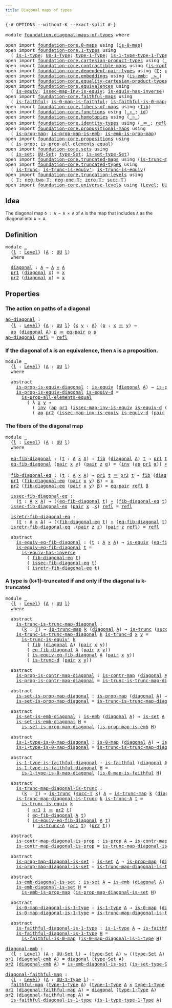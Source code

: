 ```yaml
---
title: Diagonal maps of types
---
```


<pre class="Agda"><a id="48" class="Symbol">{-#</a> <a id="52" class="Keyword">OPTIONS</a> <a id="60" class="Pragma">--without-K</a> <a id="72" class="Pragma">--exact-split</a> <a id="86" class="Symbol">#-}</a>

<a id="91" class="Keyword">module</a> <a id="98" href="foundation.diagonal-maps-of-types.html" class="Module">foundation.diagonal-maps-of-types</a> <a id="132" class="Keyword">where</a>

<a id="139" class="Keyword">open</a> <a id="144" class="Keyword">import</a> <a id="151" href="foundation-core.0-maps.html" class="Module">foundation-core.0-maps</a> <a id="174" class="Keyword">using</a> <a id="180" class="Symbol">(</a><a id="181" href="foundation-core.0-maps.html#1181" class="Function">is-0-map</a><a id="189" class="Symbol">)</a>
<a id="191" class="Keyword">open</a> <a id="196" class="Keyword">import</a> <a id="203" href="foundation-core.1-types.html" class="Module">foundation-core.1-types</a> <a id="227" class="Keyword">using</a>
  <a id="235" class="Symbol">(</a> <a id="237" href="foundation-core.1-types.html#807" class="Function">is-1-type</a><a id="246" class="Symbol">;</a> <a id="248" href="foundation-core.1-types.html#873" class="Function">UU-1-Type</a><a id="257" class="Symbol">;</a> <a id="259" href="foundation-core.1-types.html#945" class="Function">type-1-Type</a><a id="270" class="Symbol">;</a> <a id="272" href="foundation-core.1-types.html#1022" class="Function">is-1-type-type-1-Type</a><a id="293" class="Symbol">)</a>
<a id="295" class="Keyword">open</a> <a id="300" class="Keyword">import</a> <a id="307" href="foundation-core.cartesian-product-types.html" class="Module">foundation-core.cartesian-product-types</a> <a id="347" class="Keyword">using</a> <a id="353" class="Symbol">(</a><a id="354" href="foundation-core.cartesian-product-types.html#590" class="Function Operator">_×_</a><a id="357" class="Symbol">)</a>
<a id="359" class="Keyword">open</a> <a id="364" class="Keyword">import</a> <a id="371" href="foundation-core.contractible-maps.html" class="Module">foundation-core.contractible-maps</a> <a id="405" class="Keyword">using</a> <a id="411" class="Symbol">(</a><a id="412" href="foundation-core.contractible-maps.html#1477" class="Function">is-contr-map</a><a id="424" class="Symbol">)</a>
<a id="426" class="Keyword">open</a> <a id="431" class="Keyword">import</a> <a id="438" href="foundation-core.dependent-pair-types.html" class="Module">foundation-core.dependent-pair-types</a> <a id="475" class="Keyword">using</a> <a id="481" class="Symbol">(</a><a id="482" href="foundation-core.dependent-pair-types.html#515" class="Record">Σ</a><a id="483" class="Symbol">;</a> <a id="485" href="foundation-core.dependent-pair-types.html#588" class="InductiveConstructor">pair</a><a id="489" class="Symbol">;</a> <a id="491" href="foundation-core.dependent-pair-types.html#605" class="Field">pr1</a><a id="494" class="Symbol">;</a> <a id="496" href="foundation-core.dependent-pair-types.html#617" class="Field">pr2</a><a id="499" class="Symbol">)</a>
<a id="501" class="Keyword">open</a> <a id="506" class="Keyword">import</a> <a id="513" href="foundation-core.embeddings.html" class="Module">foundation-core.embeddings</a> <a id="540" class="Keyword">using</a> <a id="546" class="Symbol">(</a><a id="547" href="foundation-core.embeddings.html#992" class="Function">is-emb</a><a id="553" class="Symbol">;</a> <a id="555" href="foundation-core.embeddings.html#1074" class="Function Operator">_↪_</a><a id="558" class="Symbol">)</a>
<a id="560" class="Keyword">open</a> <a id="565" class="Keyword">import</a> <a id="572" href="foundation-core.equality-cartesian-product-types.html" class="Module">foundation-core.equality-cartesian-product-types</a> <a id="621" class="Keyword">using</a> <a id="627" class="Symbol">(</a><a id="628" href="foundation-core.equality-cartesian-product-types.html#1326" class="Function">eq-pair</a><a id="635" class="Symbol">)</a>
<a id="637" class="Keyword">open</a> <a id="642" class="Keyword">import</a> <a id="649" href="foundation-core.equivalences.html" class="Module">foundation-core.equivalences</a> <a id="678" class="Keyword">using</a>
  <a id="686" class="Symbol">(</a> <a id="688" href="foundation-core.equivalences.html#1556" class="Function">is-equiv</a><a id="696" class="Symbol">;</a> <a id="698" href="foundation-core.equivalences.html#4265" class="Function">issec-map-inv-is-equiv</a><a id="720" class="Symbol">;</a> <a id="722" href="foundation-core.equivalences.html#3013" class="Function">is-equiv-has-inverse</a><a id="742" class="Symbol">)</a>
<a id="744" class="Keyword">open</a> <a id="749" class="Keyword">import</a> <a id="756" href="foundation-core.faithful-maps.html" class="Module">foundation-core.faithful-maps</a> <a id="786" class="Keyword">using</a>
  <a id="794" class="Symbol">(</a> <a id="796" href="foundation-core.faithful-maps.html#1690" class="Function">is-faithful</a><a id="807" class="Symbol">;</a> <a id="809" href="foundation-core.faithful-maps.html#3608" class="Function">is-0-map-is-faithful</a><a id="829" class="Symbol">;</a> <a id="831" href="foundation-core.faithful-maps.html#3777" class="Function">is-faithful-is-0-map</a><a id="851" class="Symbol">;</a> <a id="853" href="foundation-core.faithful-maps.html#1780" class="Function">faithful-map</a><a id="865" class="Symbol">)</a>
<a id="867" class="Keyword">open</a> <a id="872" class="Keyword">import</a> <a id="879" href="foundation-core.fibers-of-maps.html" class="Module">foundation-core.fibers-of-maps</a> <a id="910" class="Keyword">using</a> <a id="916" class="Symbol">(</a><a id="917" href="foundation-core.fibers-of-maps.html#942" class="Function">fib</a><a id="920" class="Symbol">)</a>
<a id="922" class="Keyword">open</a> <a id="927" class="Keyword">import</a> <a id="934" href="foundation-core.functions.html" class="Module">foundation-core.functions</a> <a id="960" class="Keyword">using</a> <a id="966" class="Symbol">(</a><a id="967" href="foundation-core.functions.html#420" class="Function Operator">_∘_</a><a id="970" class="Symbol">;</a> <a id="972" href="foundation-core.functions.html#322" class="Function">id</a><a id="974" class="Symbol">)</a>
<a id="976" class="Keyword">open</a> <a id="981" class="Keyword">import</a> <a id="988" href="foundation-core.homotopies.html" class="Module">foundation-core.homotopies</a> <a id="1015" class="Keyword">using</a> <a id="1021" class="Symbol">(</a><a id="1022" href="foundation-core.homotopies.html#627" class="Function Operator">_~_</a><a id="1025" class="Symbol">)</a>
<a id="1027" class="Keyword">open</a> <a id="1032" class="Keyword">import</a> <a id="1039" href="foundation-core.identity-types.html" class="Module">foundation-core.identity-types</a> <a id="1070" class="Keyword">using</a> <a id="1076" class="Symbol">(</a><a id="1077" href="foundation-core.identity-types.html#1865" class="Function Operator">_＝_</a><a id="1080" class="Symbol">;</a> <a id="1082" href="foundation-core.identity-types.html#1820" class="InductiveConstructor">refl</a><a id="1086" class="Symbol">;</a> <a id="1088" href="foundation-core.identity-types.html#2425" class="Function Operator">_∙_</a><a id="1091" class="Symbol">;</a> <a id="1093" href="foundation-core.identity-types.html#2729" class="Function">inv</a><a id="1096" class="Symbol">;</a> <a id="1098" href="foundation-core.identity-types.html#4003" class="Function">ap</a><a id="1100" class="Symbol">)</a>
<a id="1102" class="Keyword">open</a> <a id="1107" class="Keyword">import</a> <a id="1114" href="foundation-core.propositional-maps.html" class="Module">foundation-core.propositional-maps</a> <a id="1149" class="Keyword">using</a>
  <a id="1157" class="Symbol">(</a> <a id="1159" href="foundation-core.propositional-maps.html#1263" class="Function">is-prop-map</a><a id="1170" class="Symbol">;</a> <a id="1172" href="foundation-core.propositional-maps.html#1872" class="Function">is-prop-map-is-emb</a><a id="1190" class="Symbol">;</a> <a id="1192" href="foundation-core.propositional-maps.html#1537" class="Function">is-emb-is-prop-map</a><a id="1210" class="Symbol">)</a>
<a id="1212" class="Keyword">open</a> <a id="1217" class="Keyword">import</a> <a id="1224" href="foundation-core.propositions.html" class="Module">foundation-core.propositions</a> <a id="1253" class="Keyword">using</a>
  <a id="1261" class="Symbol">(</a> <a id="1263" href="foundation-core.propositions.html#1309" class="Function">is-prop</a><a id="1270" class="Symbol">;</a> <a id="1272" href="foundation-core.propositions.html#2405" class="Function">is-prop-all-elements-equal</a><a id="1298" class="Symbol">)</a>
<a id="1300" class="Keyword">open</a> <a id="1305" class="Keyword">import</a> <a id="1312" href="foundation-core.sets.html" class="Module">foundation-core.sets</a> <a id="1333" class="Keyword">using</a>
  <a id="1341" class="Symbol">(</a> <a id="1343" href="foundation-core.sets.html#1113" class="Function">is-set</a><a id="1349" class="Symbol">;</a> <a id="1351" href="foundation-core.sets.html#1190" class="Function">UU-Set</a><a id="1357" class="Symbol">;</a> <a id="1359" href="foundation-core.sets.html#1304" class="Function">type-Set</a><a id="1367" class="Symbol">;</a> <a id="1369" href="foundation-core.sets.html#1355" class="Function">is-set-type-Set</a><a id="1384" class="Symbol">)</a>
<a id="1386" class="Keyword">open</a> <a id="1391" class="Keyword">import</a> <a id="1398" href="foundation-core.truncated-maps.html" class="Module">foundation-core.truncated-maps</a> <a id="1429" class="Keyword">using</a> <a id="1435" class="Symbol">(</a><a id="1436" href="foundation-core.truncated-maps.html#1903" class="Function">is-trunc-map</a><a id="1448" class="Symbol">)</a>
<a id="1450" class="Keyword">open</a> <a id="1455" class="Keyword">import</a> <a id="1462" href="foundation-core.truncated-types.html" class="Module">foundation-core.truncated-types</a> <a id="1494" class="Keyword">using</a>
  <a id="1502" class="Symbol">(</a> <a id="1504" href="foundation-core.truncated-types.html#1741" class="Function">is-trunc</a><a id="1512" class="Symbol">;</a> <a id="1514" href="foundation-core.truncated-types.html#4580" class="Function">is-trunc-is-equiv&#39;</a><a id="1532" class="Symbol">;</a> <a id="1534" href="foundation-core.truncated-types.html#4146" class="Function">is-trunc-is-equiv</a><a id="1551" class="Symbol">)</a>
<a id="1553" class="Keyword">open</a> <a id="1558" class="Keyword">import</a> <a id="1565" href="foundation-core.truncation-levels.html" class="Module">foundation-core.truncation-levels</a> <a id="1599" class="Keyword">using</a>
  <a id="1607" class="Symbol">(</a> <a id="1609" href="foundation-core.truncation-levels.html#395" class="Datatype">𝕋</a><a id="1610" class="Symbol">;</a> <a id="1612" href="foundation-core.truncation-levels.html#416" class="InductiveConstructor">neg-two-𝕋</a><a id="1621" class="Symbol">;</a> <a id="1623" href="foundation-core.truncation-levels.html#448" class="Function">neg-one-𝕋</a><a id="1632" class="Symbol">;</a> <a id="1634" href="foundation-core.truncation-levels.html#492" class="Function">zero-𝕋</a><a id="1640" class="Symbol">;</a> <a id="1642" href="foundation-core.truncation-levels.html#432" class="InductiveConstructor">succ-𝕋</a><a id="1648" class="Symbol">)</a>
<a id="1650" class="Keyword">open</a> <a id="1655" class="Keyword">import</a> <a id="1662" href="foundation-core.universe-levels.html" class="Module">foundation-core.universe-levels</a> <a id="1694" class="Keyword">using</a> <a id="1700" class="Symbol">(</a><a id="1701" href="Agda.Primitive.html#597" class="Postulate">Level</a><a id="1706" class="Symbol">;</a> <a id="1708" href="foundation-core.universe-levels.html#235" class="Primitive">UU</a><a id="1710" class="Symbol">)</a>
</pre>
## Idea

The diagonal map `δ : A → A × A` of `A` is the map that includes `A` as the diagonal into `A × A`.

## Definition

<pre class="Agda"><a id="1849" class="Keyword">module</a> <a id="1856" href="foundation.diagonal-maps-of-types.html#1856" class="Module">_</a>
  <a id="1860" class="Symbol">{</a><a id="1861" href="foundation.diagonal-maps-of-types.html#1861" class="Bound">l</a> <a id="1863" class="Symbol">:</a> <a id="1865" href="Agda.Primitive.html#597" class="Postulate">Level</a><a id="1870" class="Symbol">}</a> <a id="1872" class="Symbol">(</a><a id="1873" href="foundation.diagonal-maps-of-types.html#1873" class="Bound">A</a> <a id="1875" class="Symbol">:</a> <a id="1877" href="foundation-core.universe-levels.html#235" class="Primitive">UU</a> <a id="1880" href="foundation.diagonal-maps-of-types.html#1861" class="Bound">l</a><a id="1881" class="Symbol">)</a>
  <a id="1885" class="Keyword">where</a>

  <a id="1894" href="foundation.diagonal-maps-of-types.html#1894" class="Function">diagonal</a> <a id="1903" class="Symbol">:</a> <a id="1905" href="foundation.diagonal-maps-of-types.html#1873" class="Bound">A</a> <a id="1907" class="Symbol">→</a> <a id="1909" href="foundation.diagonal-maps-of-types.html#1873" class="Bound">A</a> <a id="1911" href="foundation-core.cartesian-product-types.html#590" class="Function Operator">×</a> <a id="1913" href="foundation.diagonal-maps-of-types.html#1873" class="Bound">A</a>
  <a id="1917" href="foundation-core.dependent-pair-types.html#605" class="Field">pr1</a> <a id="1921" class="Symbol">(</a><a id="1922" href="foundation.diagonal-maps-of-types.html#1894" class="Function">diagonal</a> <a id="1931" href="foundation.diagonal-maps-of-types.html#1931" class="Bound">x</a><a id="1932" class="Symbol">)</a> <a id="1934" class="Symbol">=</a> <a id="1936" href="foundation.diagonal-maps-of-types.html#1931" class="Bound">x</a>
  <a id="1940" href="foundation-core.dependent-pair-types.html#617" class="Field">pr2</a> <a id="1944" class="Symbol">(</a><a id="1945" href="foundation.diagonal-maps-of-types.html#1894" class="Function">diagonal</a> <a id="1954" href="foundation.diagonal-maps-of-types.html#1954" class="Bound">x</a><a id="1955" class="Symbol">)</a> <a id="1957" class="Symbol">=</a> <a id="1959" href="foundation.diagonal-maps-of-types.html#1954" class="Bound">x</a>
</pre>
## Properties

### The action on paths of a diagonal

<pre class="Agda"><a id="ap-diagonal"></a><a id="2028" href="foundation.diagonal-maps-of-types.html#2028" class="Function">ap-diagonal</a> <a id="2040" class="Symbol">:</a>
  <a id="2044" class="Symbol">{</a><a id="2045" href="foundation.diagonal-maps-of-types.html#2045" class="Bound">l</a> <a id="2047" class="Symbol">:</a> <a id="2049" href="Agda.Primitive.html#597" class="Postulate">Level</a><a id="2054" class="Symbol">}</a> <a id="2056" class="Symbol">{</a><a id="2057" href="foundation.diagonal-maps-of-types.html#2057" class="Bound">A</a> <a id="2059" class="Symbol">:</a> <a id="2061" href="foundation-core.universe-levels.html#235" class="Primitive">UU</a> <a id="2064" href="foundation.diagonal-maps-of-types.html#2045" class="Bound">l</a><a id="2065" class="Symbol">}</a> <a id="2067" class="Symbol">{</a><a id="2068" href="foundation.diagonal-maps-of-types.html#2068" class="Bound">x</a> <a id="2070" href="foundation.diagonal-maps-of-types.html#2070" class="Bound">y</a> <a id="2072" class="Symbol">:</a> <a id="2074" href="foundation.diagonal-maps-of-types.html#2057" class="Bound">A</a><a id="2075" class="Symbol">}</a> <a id="2077" class="Symbol">(</a><a id="2078" href="foundation.diagonal-maps-of-types.html#2078" class="Bound">p</a> <a id="2080" class="Symbol">:</a> <a id="2082" href="foundation.diagonal-maps-of-types.html#2068" class="Bound">x</a> <a id="2084" href="foundation-core.identity-types.html#1865" class="Function Operator">＝</a> <a id="2086" href="foundation.diagonal-maps-of-types.html#2070" class="Bound">y</a><a id="2087" class="Symbol">)</a> <a id="2089" class="Symbol">→</a>
  <a id="2093" href="foundation-core.identity-types.html#4003" class="Function">ap</a> <a id="2096" class="Symbol">(</a><a id="2097" href="foundation.diagonal-maps-of-types.html#1894" class="Function">diagonal</a> <a id="2106" href="foundation.diagonal-maps-of-types.html#2057" class="Bound">A</a><a id="2107" class="Symbol">)</a> <a id="2109" href="foundation.diagonal-maps-of-types.html#2078" class="Bound">p</a> <a id="2111" href="foundation-core.identity-types.html#1865" class="Function Operator">＝</a> <a id="2113" href="foundation-core.equality-cartesian-product-types.html#1326" class="Function">eq-pair</a> <a id="2121" href="foundation.diagonal-maps-of-types.html#2078" class="Bound">p</a> <a id="2123" href="foundation.diagonal-maps-of-types.html#2078" class="Bound">p</a>
<a id="2125" href="foundation.diagonal-maps-of-types.html#2028" class="Function">ap-diagonal</a> <a id="2137" href="foundation-core.identity-types.html#1820" class="InductiveConstructor">refl</a> <a id="2142" class="Symbol">=</a> <a id="2144" href="foundation-core.identity-types.html#1820" class="InductiveConstructor">refl</a>
</pre>
### If the diagonal of `A` is an equivalence, then `A` is a proposition.

<pre class="Agda"><a id="2236" class="Keyword">module</a> <a id="2243" href="foundation.diagonal-maps-of-types.html#2243" class="Module">_</a>
  <a id="2247" class="Symbol">{</a><a id="2248" href="foundation.diagonal-maps-of-types.html#2248" class="Bound">l</a> <a id="2250" class="Symbol">:</a> <a id="2252" href="Agda.Primitive.html#597" class="Postulate">Level</a><a id="2257" class="Symbol">}</a> <a id="2259" class="Symbol">(</a><a id="2260" href="foundation.diagonal-maps-of-types.html#2260" class="Bound">A</a> <a id="2262" class="Symbol">:</a> <a id="2264" href="foundation-core.universe-levels.html#235" class="Primitive">UU</a> <a id="2267" href="foundation.diagonal-maps-of-types.html#2248" class="Bound">l</a><a id="2268" class="Symbol">)</a>
  <a id="2272" class="Keyword">where</a>

  <a id="2281" class="Keyword">abstract</a>
    <a id="2294" href="foundation.diagonal-maps-of-types.html#2294" class="Function">is-prop-is-equiv-diagonal</a> <a id="2320" class="Symbol">:</a> <a id="2322" href="foundation-core.equivalences.html#1556" class="Function">is-equiv</a> <a id="2331" class="Symbol">(</a><a id="2332" href="foundation.diagonal-maps-of-types.html#1894" class="Function">diagonal</a> <a id="2341" href="foundation.diagonal-maps-of-types.html#2260" class="Bound">A</a><a id="2342" class="Symbol">)</a> <a id="2344" class="Symbol">→</a> <a id="2346" href="foundation-core.propositions.html#1309" class="Function">is-prop</a> <a id="2354" href="foundation.diagonal-maps-of-types.html#2260" class="Bound">A</a>
    <a id="2360" href="foundation.diagonal-maps-of-types.html#2294" class="Function">is-prop-is-equiv-diagonal</a> <a id="2386" href="foundation.diagonal-maps-of-types.html#2386" class="Bound">is-equiv-d</a> <a id="2397" class="Symbol">=</a>
      <a id="2405" href="foundation-core.propositions.html#2405" class="Function">is-prop-all-elements-equal</a>
        <a id="2440" class="Symbol">(</a> <a id="2442" class="Symbol">λ</a> <a id="2444" href="foundation.diagonal-maps-of-types.html#2444" class="Bound">x</a> <a id="2446" href="foundation.diagonal-maps-of-types.html#2446" class="Bound">y</a> <a id="2448" class="Symbol">→</a>
          <a id="2460" class="Symbol">(</a> <a id="2462" href="foundation-core.identity-types.html#2729" class="Function">inv</a> <a id="2466" class="Symbol">(</a><a id="2467" href="foundation-core.identity-types.html#4003" class="Function">ap</a> <a id="2470" href="foundation-core.dependent-pair-types.html#605" class="Field">pr1</a> <a id="2474" class="Symbol">(</a><a id="2475" href="foundation-core.equivalences.html#4265" class="Function">issec-map-inv-is-equiv</a> <a id="2498" href="foundation.diagonal-maps-of-types.html#2386" class="Bound">is-equiv-d</a> <a id="2509" class="Symbol">(</a><a id="2510" href="foundation-core.dependent-pair-types.html#588" class="InductiveConstructor">pair</a> <a id="2515" href="foundation.diagonal-maps-of-types.html#2444" class="Bound">x</a> <a id="2517" href="foundation.diagonal-maps-of-types.html#2446" class="Bound">y</a><a id="2518" class="Symbol">))))</a> <a id="2523" href="foundation-core.identity-types.html#2425" class="Function Operator">∙</a>
          <a id="2535" class="Symbol">(</a> <a id="2537" href="foundation-core.identity-types.html#4003" class="Function">ap</a> <a id="2540" href="foundation-core.dependent-pair-types.html#617" class="Field">pr2</a> <a id="2544" class="Symbol">(</a><a id="2545" href="foundation-core.equivalences.html#4265" class="Function">issec-map-inv-is-equiv</a> <a id="2568" href="foundation.diagonal-maps-of-types.html#2386" class="Bound">is-equiv-d</a> <a id="2579" class="Symbol">(</a><a id="2580" href="foundation-core.dependent-pair-types.html#588" class="InductiveConstructor">pair</a> <a id="2585" href="foundation.diagonal-maps-of-types.html#2444" class="Bound">x</a> <a id="2587" href="foundation.diagonal-maps-of-types.html#2446" class="Bound">y</a><a id="2588" class="Symbol">))))</a>
</pre>
### The fibers of the diagonal map

<pre class="Agda"><a id="2642" class="Keyword">module</a> <a id="2649" href="foundation.diagonal-maps-of-types.html#2649" class="Module">_</a>
  <a id="2653" class="Symbol">{</a><a id="2654" href="foundation.diagonal-maps-of-types.html#2654" class="Bound">l</a> <a id="2656" class="Symbol">:</a> <a id="2658" href="Agda.Primitive.html#597" class="Postulate">Level</a><a id="2663" class="Symbol">}</a> <a id="2665" class="Symbol">(</a><a id="2666" href="foundation.diagonal-maps-of-types.html#2666" class="Bound">A</a> <a id="2668" class="Symbol">:</a> <a id="2670" href="foundation-core.universe-levels.html#235" class="Primitive">UU</a> <a id="2673" href="foundation.diagonal-maps-of-types.html#2654" class="Bound">l</a><a id="2674" class="Symbol">)</a>
  <a id="2678" class="Keyword">where</a>

  <a id="2687" href="foundation.diagonal-maps-of-types.html#2687" class="Function">eq-fib-diagonal</a> <a id="2703" class="Symbol">:</a> <a id="2705" class="Symbol">(</a><a id="2706" href="foundation.diagonal-maps-of-types.html#2706" class="Bound">t</a> <a id="2708" class="Symbol">:</a> <a id="2710" href="foundation.diagonal-maps-of-types.html#2666" class="Bound">A</a> <a id="2712" href="foundation-core.cartesian-product-types.html#590" class="Function Operator">×</a> <a id="2714" href="foundation.diagonal-maps-of-types.html#2666" class="Bound">A</a><a id="2715" class="Symbol">)</a> <a id="2717" class="Symbol">→</a> <a id="2719" href="foundation-core.fibers-of-maps.html#942" class="Function">fib</a> <a id="2723" class="Symbol">(</a><a id="2724" href="foundation.diagonal-maps-of-types.html#1894" class="Function">diagonal</a> <a id="2733" href="foundation.diagonal-maps-of-types.html#2666" class="Bound">A</a><a id="2734" class="Symbol">)</a> <a id="2736" href="foundation.diagonal-maps-of-types.html#2706" class="Bound">t</a> <a id="2738" class="Symbol">→</a> <a id="2740" href="foundation-core.dependent-pair-types.html#605" class="Field">pr1</a> <a id="2744" href="foundation.diagonal-maps-of-types.html#2706" class="Bound">t</a> <a id="2746" href="foundation-core.identity-types.html#1865" class="Function Operator">＝</a> <a id="2748" href="foundation-core.dependent-pair-types.html#617" class="Field">pr2</a> <a id="2752" href="foundation.diagonal-maps-of-types.html#2706" class="Bound">t</a>
  <a id="2756" href="foundation.diagonal-maps-of-types.html#2687" class="Function">eq-fib-diagonal</a> <a id="2772" class="Symbol">(</a><a id="2773" href="foundation-core.dependent-pair-types.html#588" class="InductiveConstructor">pair</a> <a id="2778" href="foundation.diagonal-maps-of-types.html#2778" class="Bound">x</a> <a id="2780" href="foundation.diagonal-maps-of-types.html#2780" class="Bound">y</a><a id="2781" class="Symbol">)</a> <a id="2783" class="Symbol">(</a><a id="2784" href="foundation-core.dependent-pair-types.html#588" class="InductiveConstructor">pair</a> <a id="2789" href="foundation.diagonal-maps-of-types.html#2789" class="Bound">z</a> <a id="2791" href="foundation.diagonal-maps-of-types.html#2791" class="Bound">α</a><a id="2792" class="Symbol">)</a> <a id="2794" class="Symbol">=</a> <a id="2796" class="Symbol">(</a><a id="2797" href="foundation-core.identity-types.html#2729" class="Function">inv</a> <a id="2801" class="Symbol">(</a><a id="2802" href="foundation-core.identity-types.html#4003" class="Function">ap</a> <a id="2805" href="foundation-core.dependent-pair-types.html#605" class="Field">pr1</a> <a id="2809" href="foundation.diagonal-maps-of-types.html#2791" class="Bound">α</a><a id="2810" class="Symbol">))</a> <a id="2813" href="foundation-core.identity-types.html#2425" class="Function Operator">∙</a> <a id="2815" class="Symbol">(</a><a id="2816" href="foundation-core.identity-types.html#4003" class="Function">ap</a> <a id="2819" href="foundation-core.dependent-pair-types.html#617" class="Field">pr2</a> <a id="2823" href="foundation.diagonal-maps-of-types.html#2791" class="Bound">α</a><a id="2824" class="Symbol">)</a>
  
  <a id="2831" href="foundation.diagonal-maps-of-types.html#2831" class="Function">fib-diagonal-eq</a> <a id="2847" class="Symbol">:</a> <a id="2849" class="Symbol">(</a><a id="2850" href="foundation.diagonal-maps-of-types.html#2850" class="Bound">t</a> <a id="2852" class="Symbol">:</a> <a id="2854" href="foundation.diagonal-maps-of-types.html#2666" class="Bound">A</a> <a id="2856" href="foundation-core.cartesian-product-types.html#590" class="Function Operator">×</a> <a id="2858" href="foundation.diagonal-maps-of-types.html#2666" class="Bound">A</a><a id="2859" class="Symbol">)</a> <a id="2861" class="Symbol">→</a> <a id="2863" href="foundation-core.dependent-pair-types.html#605" class="Field">pr1</a> <a id="2867" href="foundation.diagonal-maps-of-types.html#2850" class="Bound">t</a> <a id="2869" href="foundation-core.identity-types.html#1865" class="Function Operator">＝</a> <a id="2871" href="foundation-core.dependent-pair-types.html#617" class="Field">pr2</a> <a id="2875" href="foundation.diagonal-maps-of-types.html#2850" class="Bound">t</a> <a id="2877" class="Symbol">→</a> <a id="2879" href="foundation-core.fibers-of-maps.html#942" class="Function">fib</a> <a id="2883" class="Symbol">(</a><a id="2884" href="foundation.diagonal-maps-of-types.html#1894" class="Function">diagonal</a> <a id="2893" href="foundation.diagonal-maps-of-types.html#2666" class="Bound">A</a><a id="2894" class="Symbol">)</a> <a id="2896" href="foundation.diagonal-maps-of-types.html#2850" class="Bound">t</a>
  <a id="2900" href="foundation-core.dependent-pair-types.html#605" class="Field">pr1</a> <a id="2904" class="Symbol">(</a><a id="2905" href="foundation.diagonal-maps-of-types.html#2831" class="Function">fib-diagonal-eq</a> <a id="2921" class="Symbol">(</a><a id="2922" href="foundation-core.dependent-pair-types.html#588" class="InductiveConstructor">pair</a> <a id="2927" href="foundation.diagonal-maps-of-types.html#2927" class="Bound">x</a> <a id="2929" href="foundation.diagonal-maps-of-types.html#2929" class="Bound">y</a><a id="2930" class="Symbol">)</a> <a id="2932" href="foundation.diagonal-maps-of-types.html#2932" class="Bound">β</a><a id="2933" class="Symbol">)</a> <a id="2935" class="Symbol">=</a> <a id="2937" href="foundation.diagonal-maps-of-types.html#2927" class="Bound">x</a>
  <a id="2941" href="foundation-core.dependent-pair-types.html#617" class="Field">pr2</a> <a id="2945" class="Symbol">(</a><a id="2946" href="foundation.diagonal-maps-of-types.html#2831" class="Function">fib-diagonal-eq</a> <a id="2962" class="Symbol">(</a><a id="2963" href="foundation-core.dependent-pair-types.html#588" class="InductiveConstructor">pair</a> <a id="2968" href="foundation.diagonal-maps-of-types.html#2968" class="Bound">x</a> <a id="2970" href="foundation.diagonal-maps-of-types.html#2970" class="Bound">y</a><a id="2971" class="Symbol">)</a> <a id="2973" href="foundation.diagonal-maps-of-types.html#2973" class="Bound">β</a><a id="2974" class="Symbol">)</a> <a id="2976" class="Symbol">=</a> <a id="2978" href="foundation-core.equality-cartesian-product-types.html#1326" class="Function">eq-pair</a> <a id="2986" href="foundation-core.identity-types.html#1820" class="InductiveConstructor">refl</a> <a id="2991" href="foundation.diagonal-maps-of-types.html#2973" class="Bound">β</a>
  
  <a id="2998" href="foundation.diagonal-maps-of-types.html#2998" class="Function">issec-fib-diagonal-eq</a> <a id="3020" class="Symbol">:</a>
    <a id="3026" class="Symbol">(</a><a id="3027" href="foundation.diagonal-maps-of-types.html#3027" class="Bound">t</a> <a id="3029" class="Symbol">:</a> <a id="3031" href="foundation.diagonal-maps-of-types.html#2666" class="Bound">A</a> <a id="3033" href="foundation-core.cartesian-product-types.html#590" class="Function Operator">×</a> <a id="3035" href="foundation.diagonal-maps-of-types.html#2666" class="Bound">A</a><a id="3036" class="Symbol">)</a> <a id="3038" class="Symbol">→</a> <a id="3040" class="Symbol">((</a><a id="3042" href="foundation.diagonal-maps-of-types.html#2687" class="Function">eq-fib-diagonal</a> <a id="3058" href="foundation.diagonal-maps-of-types.html#3027" class="Bound">t</a><a id="3059" class="Symbol">)</a> <a id="3061" href="foundation-core.functions.html#420" class="Function Operator">∘</a> <a id="3063" class="Symbol">(</a><a id="3064" href="foundation.diagonal-maps-of-types.html#2831" class="Function">fib-diagonal-eq</a> <a id="3080" href="foundation.diagonal-maps-of-types.html#3027" class="Bound">t</a><a id="3081" class="Symbol">))</a> <a id="3084" href="foundation-core.homotopies.html#627" class="Function Operator">~</a> <a id="3086" href="foundation-core.functions.html#322" class="Function">id</a>
  <a id="3091" href="foundation.diagonal-maps-of-types.html#2998" class="Function">issec-fib-diagonal-eq</a> <a id="3113" class="Symbol">(</a><a id="3114" href="foundation-core.dependent-pair-types.html#588" class="InductiveConstructor">pair</a> <a id="3119" href="foundation.diagonal-maps-of-types.html#3119" class="Bound">x</a> <a id="3121" class="DottedPattern Symbol">.</a><a id="3122" href="foundation.diagonal-maps-of-types.html#3119" class="DottedPattern Bound">x</a><a id="3123" class="Symbol">)</a> <a id="3125" href="foundation-core.identity-types.html#1820" class="InductiveConstructor">refl</a> <a id="3130" class="Symbol">=</a> <a id="3132" href="foundation-core.identity-types.html#1820" class="InductiveConstructor">refl</a>
  
  <a id="3142" href="foundation.diagonal-maps-of-types.html#3142" class="Function">isretr-fib-diagonal-eq</a> <a id="3165" class="Symbol">:</a>
    <a id="3171" class="Symbol">(</a><a id="3172" href="foundation.diagonal-maps-of-types.html#3172" class="Bound">t</a> <a id="3174" class="Symbol">:</a> <a id="3176" href="foundation.diagonal-maps-of-types.html#2666" class="Bound">A</a> <a id="3178" href="foundation-core.cartesian-product-types.html#590" class="Function Operator">×</a> <a id="3180" href="foundation.diagonal-maps-of-types.html#2666" class="Bound">A</a><a id="3181" class="Symbol">)</a> <a id="3183" class="Symbol">→</a> <a id="3185" class="Symbol">((</a><a id="3187" href="foundation.diagonal-maps-of-types.html#2831" class="Function">fib-diagonal-eq</a> <a id="3203" href="foundation.diagonal-maps-of-types.html#3172" class="Bound">t</a><a id="3204" class="Symbol">)</a> <a id="3206" href="foundation-core.functions.html#420" class="Function Operator">∘</a> <a id="3208" class="Symbol">(</a><a id="3209" href="foundation.diagonal-maps-of-types.html#2687" class="Function">eq-fib-diagonal</a> <a id="3225" href="foundation.diagonal-maps-of-types.html#3172" class="Bound">t</a><a id="3226" class="Symbol">))</a> <a id="3229" href="foundation-core.homotopies.html#627" class="Function Operator">~</a> <a id="3231" href="foundation-core.functions.html#322" class="Function">id</a>
  <a id="3236" href="foundation.diagonal-maps-of-types.html#3142" class="Function">isretr-fib-diagonal-eq</a> <a id="3259" class="DottedPattern Symbol">.(</a><a id="3261" href="foundation-core.dependent-pair-types.html#588" class="DottedPattern InductiveConstructor">pair</a> <a id="3266" href="foundation.diagonal-maps-of-types.html#3277" class="DottedPattern Bound">z</a> <a id="3268" href="foundation.diagonal-maps-of-types.html#3277" class="DottedPattern Bound">z</a><a id="3269" class="DottedPattern Symbol">)</a> <a id="3271" class="Symbol">(</a><a id="3272" href="foundation-core.dependent-pair-types.html#588" class="InductiveConstructor">pair</a> <a id="3277" href="foundation.diagonal-maps-of-types.html#3277" class="Bound">z</a> <a id="3279" href="foundation-core.identity-types.html#1820" class="InductiveConstructor">refl</a><a id="3283" class="Symbol">)</a> <a id="3285" class="Symbol">=</a> <a id="3287" href="foundation-core.identity-types.html#1820" class="InductiveConstructor">refl</a>
  
  <a id="3297" class="Keyword">abstract</a>
    <a id="3310" href="foundation.diagonal-maps-of-types.html#3310" class="Function">is-equiv-eq-fib-diagonal</a> <a id="3335" class="Symbol">:</a> <a id="3337" class="Symbol">(</a><a id="3338" href="foundation.diagonal-maps-of-types.html#3338" class="Bound">t</a> <a id="3340" class="Symbol">:</a> <a id="3342" href="foundation.diagonal-maps-of-types.html#2666" class="Bound">A</a> <a id="3344" href="foundation-core.cartesian-product-types.html#590" class="Function Operator">×</a> <a id="3346" href="foundation.diagonal-maps-of-types.html#2666" class="Bound">A</a><a id="3347" class="Symbol">)</a> <a id="3349" class="Symbol">→</a> <a id="3351" href="foundation-core.equivalences.html#1556" class="Function">is-equiv</a> <a id="3360" class="Symbol">(</a><a id="3361" href="foundation.diagonal-maps-of-types.html#2687" class="Function">eq-fib-diagonal</a> <a id="3377" href="foundation.diagonal-maps-of-types.html#3338" class="Bound">t</a><a id="3378" class="Symbol">)</a>
    <a id="3384" href="foundation.diagonal-maps-of-types.html#3310" class="Function">is-equiv-eq-fib-diagonal</a> <a id="3409" href="foundation.diagonal-maps-of-types.html#3409" class="Bound">t</a> <a id="3411" class="Symbol">=</a>
      <a id="3419" href="foundation-core.equivalences.html#3013" class="Function">is-equiv-has-inverse</a>
        <a id="3448" class="Symbol">(</a> <a id="3450" href="foundation.diagonal-maps-of-types.html#2831" class="Function">fib-diagonal-eq</a> <a id="3466" href="foundation.diagonal-maps-of-types.html#3409" class="Bound">t</a><a id="3467" class="Symbol">)</a>
        <a id="3477" class="Symbol">(</a> <a id="3479" href="foundation.diagonal-maps-of-types.html#2998" class="Function">issec-fib-diagonal-eq</a> <a id="3501" href="foundation.diagonal-maps-of-types.html#3409" class="Bound">t</a><a id="3502" class="Symbol">)</a>
        <a id="3512" class="Symbol">(</a> <a id="3514" href="foundation.diagonal-maps-of-types.html#3142" class="Function">isretr-fib-diagonal-eq</a> <a id="3537" href="foundation.diagonal-maps-of-types.html#3409" class="Bound">t</a><a id="3538" class="Symbol">)</a>
</pre>
### A type is (k+1)-truncated if and only if the diagonal is k-truncated

<pre class="Agda"><a id="3627" class="Keyword">module</a> <a id="3634" href="foundation.diagonal-maps-of-types.html#3634" class="Module">_</a>
  <a id="3638" class="Symbol">{</a><a id="3639" href="foundation.diagonal-maps-of-types.html#3639" class="Bound">l</a> <a id="3641" class="Symbol">:</a> <a id="3643" href="Agda.Primitive.html#597" class="Postulate">Level</a><a id="3648" class="Symbol">}</a> <a id="3650" class="Symbol">{</a><a id="3651" href="foundation.diagonal-maps-of-types.html#3651" class="Bound">A</a> <a id="3653" class="Symbol">:</a> <a id="3655" href="foundation-core.universe-levels.html#235" class="Primitive">UU</a> <a id="3658" href="foundation.diagonal-maps-of-types.html#3639" class="Bound">l</a><a id="3659" class="Symbol">}</a>
  <a id="3663" class="Keyword">where</a>
  
  <a id="3674" class="Keyword">abstract</a>
    <a id="3687" href="foundation.diagonal-maps-of-types.html#3687" class="Function">is-trunc-is-trunc-map-diagonal</a> <a id="3718" class="Symbol">:</a>
      <a id="3726" class="Symbol">(</a><a id="3727" href="foundation.diagonal-maps-of-types.html#3727" class="Bound">k</a> <a id="3729" class="Symbol">:</a> <a id="3731" href="foundation-core.truncation-levels.html#395" class="Datatype">𝕋</a><a id="3732" class="Symbol">)</a> <a id="3734" class="Symbol">→</a> <a id="3736" href="foundation-core.truncated-maps.html#1903" class="Function">is-trunc-map</a> <a id="3749" href="foundation.diagonal-maps-of-types.html#3727" class="Bound">k</a> <a id="3751" class="Symbol">(</a><a id="3752" href="foundation.diagonal-maps-of-types.html#1894" class="Function">diagonal</a> <a id="3761" href="foundation.diagonal-maps-of-types.html#3651" class="Bound">A</a><a id="3762" class="Symbol">)</a> <a id="3764" class="Symbol">→</a> <a id="3766" href="foundation-core.truncated-types.html#1741" class="Function">is-trunc</a> <a id="3775" class="Symbol">(</a><a id="3776" href="foundation-core.truncation-levels.html#432" class="InductiveConstructor">succ-𝕋</a> <a id="3783" href="foundation.diagonal-maps-of-types.html#3727" class="Bound">k</a><a id="3784" class="Symbol">)</a> <a id="3786" href="foundation.diagonal-maps-of-types.html#3651" class="Bound">A</a>
    <a id="3792" href="foundation.diagonal-maps-of-types.html#3687" class="Function">is-trunc-is-trunc-map-diagonal</a> <a id="3823" href="foundation.diagonal-maps-of-types.html#3823" class="Bound">k</a> <a id="3825" href="foundation.diagonal-maps-of-types.html#3825" class="Bound">is-trunc-d</a> <a id="3836" href="foundation.diagonal-maps-of-types.html#3836" class="Bound">x</a> <a id="3838" href="foundation.diagonal-maps-of-types.html#3838" class="Bound">y</a> <a id="3840" class="Symbol">=</a>
      <a id="3848" href="foundation-core.truncated-types.html#4580" class="Function">is-trunc-is-equiv&#39;</a> <a id="3867" href="foundation.diagonal-maps-of-types.html#3823" class="Bound">k</a>
        <a id="3877" class="Symbol">(</a> <a id="3879" href="foundation-core.fibers-of-maps.html#942" class="Function">fib</a> <a id="3883" class="Symbol">(</a><a id="3884" href="foundation.diagonal-maps-of-types.html#1894" class="Function">diagonal</a> <a id="3893" href="foundation.diagonal-maps-of-types.html#3651" class="Bound">A</a><a id="3894" class="Symbol">)</a> <a id="3896" class="Symbol">(</a><a id="3897" href="foundation-core.dependent-pair-types.html#588" class="InductiveConstructor">pair</a> <a id="3902" href="foundation.diagonal-maps-of-types.html#3836" class="Bound">x</a> <a id="3904" href="foundation.diagonal-maps-of-types.html#3838" class="Bound">y</a><a id="3905" class="Symbol">))</a>
        <a id="3916" class="Symbol">(</a> <a id="3918" href="foundation.diagonal-maps-of-types.html#2687" class="Function">eq-fib-diagonal</a> <a id="3934" href="foundation.diagonal-maps-of-types.html#3651" class="Bound">A</a> <a id="3936" class="Symbol">(</a><a id="3937" href="foundation-core.dependent-pair-types.html#588" class="InductiveConstructor">pair</a> <a id="3942" href="foundation.diagonal-maps-of-types.html#3836" class="Bound">x</a> <a id="3944" href="foundation.diagonal-maps-of-types.html#3838" class="Bound">y</a><a id="3945" class="Symbol">))</a>
        <a id="3956" class="Symbol">(</a> <a id="3958" href="foundation.diagonal-maps-of-types.html#3310" class="Function">is-equiv-eq-fib-diagonal</a> <a id="3983" href="foundation.diagonal-maps-of-types.html#3651" class="Bound">A</a> <a id="3985" class="Symbol">(</a><a id="3986" href="foundation-core.dependent-pair-types.html#588" class="InductiveConstructor">pair</a> <a id="3991" href="foundation.diagonal-maps-of-types.html#3836" class="Bound">x</a> <a id="3993" href="foundation.diagonal-maps-of-types.html#3838" class="Bound">y</a><a id="3994" class="Symbol">))</a>
        <a id="4005" class="Symbol">(</a> <a id="4007" href="foundation.diagonal-maps-of-types.html#3825" class="Bound">is-trunc-d</a> <a id="4018" class="Symbol">(</a><a id="4019" href="foundation-core.dependent-pair-types.html#588" class="InductiveConstructor">pair</a> <a id="4024" href="foundation.diagonal-maps-of-types.html#3836" class="Bound">x</a> <a id="4026" href="foundation.diagonal-maps-of-types.html#3838" class="Bound">y</a><a id="4027" class="Symbol">))</a>

  <a id="4033" class="Keyword">abstract</a>
    <a id="4046" href="foundation.diagonal-maps-of-types.html#4046" class="Function">is-prop-is-contr-map-diagonal</a> <a id="4076" class="Symbol">:</a> <a id="4078" href="foundation-core.contractible-maps.html#1477" class="Function">is-contr-map</a> <a id="4091" class="Symbol">(</a><a id="4092" href="foundation.diagonal-maps-of-types.html#1894" class="Function">diagonal</a> <a id="4101" href="foundation.diagonal-maps-of-types.html#3651" class="Bound">A</a><a id="4102" class="Symbol">)</a> <a id="4104" class="Symbol">→</a> <a id="4106" href="foundation-core.propositions.html#1309" class="Function">is-prop</a> <a id="4114" href="foundation.diagonal-maps-of-types.html#3651" class="Bound">A</a>
    <a id="4120" href="foundation.diagonal-maps-of-types.html#4046" class="Function">is-prop-is-contr-map-diagonal</a> <a id="4150" class="Symbol">=</a> <a id="4152" href="foundation.diagonal-maps-of-types.html#3687" class="Function">is-trunc-is-trunc-map-diagonal</a> <a id="4183" href="foundation-core.truncation-levels.html#416" class="InductiveConstructor">neg-two-𝕋</a>

  <a id="4196" class="Keyword">abstract</a>
    <a id="4209" href="foundation.diagonal-maps-of-types.html#4209" class="Function">is-set-is-prop-map-diagonal</a> <a id="4237" class="Symbol">:</a> <a id="4239" href="foundation-core.propositional-maps.html#1263" class="Function">is-prop-map</a> <a id="4251" class="Symbol">(</a><a id="4252" href="foundation.diagonal-maps-of-types.html#1894" class="Function">diagonal</a> <a id="4261" href="foundation.diagonal-maps-of-types.html#3651" class="Bound">A</a><a id="4262" class="Symbol">)</a> <a id="4264" class="Symbol">→</a> <a id="4266" href="foundation-core.sets.html#1113" class="Function">is-set</a> <a id="4273" href="foundation.diagonal-maps-of-types.html#3651" class="Bound">A</a>
    <a id="4279" href="foundation.diagonal-maps-of-types.html#4209" class="Function">is-set-is-prop-map-diagonal</a> <a id="4307" class="Symbol">=</a> <a id="4309" href="foundation.diagonal-maps-of-types.html#3687" class="Function">is-trunc-is-trunc-map-diagonal</a> <a id="4340" href="foundation-core.truncation-levels.html#448" class="Function">neg-one-𝕋</a>

  <a id="4353" class="Keyword">abstract</a>
    <a id="4366" href="foundation.diagonal-maps-of-types.html#4366" class="Function">is-set-is-emb-diagonal</a> <a id="4389" class="Symbol">:</a> <a id="4391" href="foundation-core.embeddings.html#992" class="Function">is-emb</a> <a id="4398" class="Symbol">(</a><a id="4399" href="foundation.diagonal-maps-of-types.html#1894" class="Function">diagonal</a> <a id="4408" href="foundation.diagonal-maps-of-types.html#3651" class="Bound">A</a><a id="4409" class="Symbol">)</a> <a id="4411" class="Symbol">→</a> <a id="4413" href="foundation-core.sets.html#1113" class="Function">is-set</a> <a id="4420" href="foundation.diagonal-maps-of-types.html#3651" class="Bound">A</a>
    <a id="4426" href="foundation.diagonal-maps-of-types.html#4366" class="Function">is-set-is-emb-diagonal</a> <a id="4449" href="foundation.diagonal-maps-of-types.html#4449" class="Bound">H</a> <a id="4451" class="Symbol">=</a>
      <a id="4459" href="foundation.diagonal-maps-of-types.html#4209" class="Function">is-set-is-prop-map-diagonal</a> <a id="4487" class="Symbol">(</a><a id="4488" href="foundation-core.propositional-maps.html#1872" class="Function">is-prop-map-is-emb</a> <a id="4507" href="foundation.diagonal-maps-of-types.html#4449" class="Bound">H</a><a id="4508" class="Symbol">)</a>

  <a id="4513" class="Keyword">abstract</a>
    <a id="4526" href="foundation.diagonal-maps-of-types.html#4526" class="Function">is-1-type-is-0-map-diagonal</a> <a id="4554" class="Symbol">:</a> <a id="4556" href="foundation-core.0-maps.html#1181" class="Function">is-0-map</a> <a id="4565" class="Symbol">(</a><a id="4566" href="foundation.diagonal-maps-of-types.html#1894" class="Function">diagonal</a> <a id="4575" href="foundation.diagonal-maps-of-types.html#3651" class="Bound">A</a><a id="4576" class="Symbol">)</a> <a id="4578" class="Symbol">→</a> <a id="4580" href="foundation-core.1-types.html#807" class="Function">is-1-type</a> <a id="4590" href="foundation.diagonal-maps-of-types.html#3651" class="Bound">A</a>
    <a id="4596" href="foundation.diagonal-maps-of-types.html#4526" class="Function">is-1-type-is-0-map-diagonal</a> <a id="4624" class="Symbol">=</a> <a id="4626" href="foundation.diagonal-maps-of-types.html#3687" class="Function">is-trunc-is-trunc-map-diagonal</a> <a id="4657" href="foundation-core.truncation-levels.html#492" class="Function">zero-𝕋</a>

  <a id="4667" class="Keyword">abstract</a>
    <a id="4680" href="foundation.diagonal-maps-of-types.html#4680" class="Function">is-1-type-is-faithful-diagonal</a> <a id="4711" class="Symbol">:</a> <a id="4713" href="foundation-core.faithful-maps.html#1690" class="Function">is-faithful</a> <a id="4725" class="Symbol">(</a><a id="4726" href="foundation.diagonal-maps-of-types.html#1894" class="Function">diagonal</a> <a id="4735" href="foundation.diagonal-maps-of-types.html#3651" class="Bound">A</a><a id="4736" class="Symbol">)</a> <a id="4738" class="Symbol">→</a> <a id="4740" href="foundation-core.1-types.html#807" class="Function">is-1-type</a> <a id="4750" href="foundation.diagonal-maps-of-types.html#3651" class="Bound">A</a>
    <a id="4756" href="foundation.diagonal-maps-of-types.html#4680" class="Function">is-1-type-is-faithful-diagonal</a> <a id="4787" href="foundation.diagonal-maps-of-types.html#4787" class="Bound">H</a> <a id="4789" class="Symbol">=</a>
      <a id="4797" href="foundation.diagonal-maps-of-types.html#4526" class="Function">is-1-type-is-0-map-diagonal</a> <a id="4825" class="Symbol">(</a><a id="4826" href="foundation-core.faithful-maps.html#3608" class="Function">is-0-map-is-faithful</a> <a id="4847" href="foundation.diagonal-maps-of-types.html#4787" class="Bound">H</a><a id="4848" class="Symbol">)</a>
  
  <a id="4855" class="Keyword">abstract</a>
    <a id="4868" href="foundation.diagonal-maps-of-types.html#4868" class="Function">is-trunc-map-diagonal-is-trunc</a> <a id="4899" class="Symbol">:</a> 
      <a id="4908" class="Symbol">(</a><a id="4909" href="foundation.diagonal-maps-of-types.html#4909" class="Bound">k</a> <a id="4911" class="Symbol">:</a> <a id="4913" href="foundation-core.truncation-levels.html#395" class="Datatype">𝕋</a><a id="4914" class="Symbol">)</a> <a id="4916" class="Symbol">→</a> <a id="4918" href="foundation-core.truncated-types.html#1741" class="Function">is-trunc</a> <a id="4927" class="Symbol">(</a><a id="4928" href="foundation-core.truncation-levels.html#432" class="InductiveConstructor">succ-𝕋</a> <a id="4935" href="foundation.diagonal-maps-of-types.html#4909" class="Bound">k</a><a id="4936" class="Symbol">)</a> <a id="4938" href="foundation.diagonal-maps-of-types.html#3651" class="Bound">A</a> <a id="4940" class="Symbol">→</a> <a id="4942" href="foundation-core.truncated-maps.html#1903" class="Function">is-trunc-map</a> <a id="4955" href="foundation.diagonal-maps-of-types.html#4909" class="Bound">k</a> <a id="4957" class="Symbol">(</a><a id="4958" href="foundation.diagonal-maps-of-types.html#1894" class="Function">diagonal</a> <a id="4967" href="foundation.diagonal-maps-of-types.html#3651" class="Bound">A</a><a id="4968" class="Symbol">)</a>
    <a id="4974" href="foundation.diagonal-maps-of-types.html#4868" class="Function">is-trunc-map-diagonal-is-trunc</a> <a id="5005" href="foundation.diagonal-maps-of-types.html#5005" class="Bound">k</a> <a id="5007" href="foundation.diagonal-maps-of-types.html#5007" class="Bound">is-trunc-A</a> <a id="5018" href="foundation.diagonal-maps-of-types.html#5018" class="Bound">t</a> <a id="5020" class="Symbol">=</a>
      <a id="5028" href="foundation-core.truncated-types.html#4146" class="Function">is-trunc-is-equiv</a> <a id="5046" href="foundation.diagonal-maps-of-types.html#5005" class="Bound">k</a>
        <a id="5056" class="Symbol">(</a> <a id="5058" href="foundation-core.dependent-pair-types.html#605" class="Field">pr1</a> <a id="5062" href="foundation.diagonal-maps-of-types.html#5018" class="Bound">t</a> <a id="5064" href="foundation-core.identity-types.html#1865" class="Function Operator">＝</a> <a id="5066" href="foundation-core.dependent-pair-types.html#617" class="Field">pr2</a> <a id="5070" href="foundation.diagonal-maps-of-types.html#5018" class="Bound">t</a><a id="5071" class="Symbol">)</a>
        <a id="5081" class="Symbol">(</a> <a id="5083" href="foundation.diagonal-maps-of-types.html#2687" class="Function">eq-fib-diagonal</a> <a id="5099" href="foundation.diagonal-maps-of-types.html#3651" class="Bound">A</a> <a id="5101" href="foundation.diagonal-maps-of-types.html#5018" class="Bound">t</a><a id="5102" class="Symbol">)</a>
        <a id="5112" class="Symbol">(</a> <a id="5114" href="foundation.diagonal-maps-of-types.html#3310" class="Function">is-equiv-eq-fib-diagonal</a> <a id="5139" href="foundation.diagonal-maps-of-types.html#3651" class="Bound">A</a> <a id="5141" href="foundation.diagonal-maps-of-types.html#5018" class="Bound">t</a><a id="5142" class="Symbol">)</a>
          <a id="5154" class="Symbol">(</a> <a id="5156" href="foundation.diagonal-maps-of-types.html#5007" class="Bound">is-trunc-A</a> <a id="5167" class="Symbol">(</a><a id="5168" href="foundation-core.dependent-pair-types.html#605" class="Field">pr1</a> <a id="5172" href="foundation.diagonal-maps-of-types.html#5018" class="Bound">t</a><a id="5173" class="Symbol">)</a> <a id="5175" class="Symbol">(</a><a id="5176" href="foundation-core.dependent-pair-types.html#617" class="Field">pr2</a> <a id="5180" href="foundation.diagonal-maps-of-types.html#5018" class="Bound">t</a><a id="5181" class="Symbol">))</a>

  <a id="5187" class="Keyword">abstract</a>
    <a id="5200" href="foundation.diagonal-maps-of-types.html#5200" class="Function">is-contr-map-diagonal-is-prop</a> <a id="5230" class="Symbol">:</a> <a id="5232" href="foundation-core.propositions.html#1309" class="Function">is-prop</a> <a id="5240" href="foundation.diagonal-maps-of-types.html#3651" class="Bound">A</a> <a id="5242" class="Symbol">→</a> <a id="5244" href="foundation-core.contractible-maps.html#1477" class="Function">is-contr-map</a> <a id="5257" class="Symbol">(</a><a id="5258" href="foundation.diagonal-maps-of-types.html#1894" class="Function">diagonal</a> <a id="5267" href="foundation.diagonal-maps-of-types.html#3651" class="Bound">A</a><a id="5268" class="Symbol">)</a>
    <a id="5274" href="foundation.diagonal-maps-of-types.html#5200" class="Function">is-contr-map-diagonal-is-prop</a> <a id="5304" class="Symbol">=</a> <a id="5306" href="foundation.diagonal-maps-of-types.html#4868" class="Function">is-trunc-map-diagonal-is-trunc</a> <a id="5337" href="foundation-core.truncation-levels.html#416" class="InductiveConstructor">neg-two-𝕋</a>

  <a id="5350" class="Keyword">abstract</a>
    <a id="5363" href="foundation.diagonal-maps-of-types.html#5363" class="Function">is-prop-map-diagonal-is-set</a> <a id="5391" class="Symbol">:</a> <a id="5393" href="foundation-core.sets.html#1113" class="Function">is-set</a> <a id="5400" href="foundation.diagonal-maps-of-types.html#3651" class="Bound">A</a> <a id="5402" class="Symbol">→</a> <a id="5404" href="foundation-core.propositional-maps.html#1263" class="Function">is-prop-map</a> <a id="5416" class="Symbol">(</a><a id="5417" href="foundation.diagonal-maps-of-types.html#1894" class="Function">diagonal</a> <a id="5426" href="foundation.diagonal-maps-of-types.html#3651" class="Bound">A</a><a id="5427" class="Symbol">)</a>
    <a id="5433" href="foundation.diagonal-maps-of-types.html#5363" class="Function">is-prop-map-diagonal-is-set</a> <a id="5461" class="Symbol">=</a> <a id="5463" href="foundation.diagonal-maps-of-types.html#4868" class="Function">is-trunc-map-diagonal-is-trunc</a> <a id="5494" href="foundation-core.truncation-levels.html#448" class="Function">neg-one-𝕋</a>

  <a id="5507" class="Keyword">abstract</a>
    <a id="5520" href="foundation.diagonal-maps-of-types.html#5520" class="Function">is-emb-diagonal-is-set</a> <a id="5543" class="Symbol">:</a> <a id="5545" href="foundation-core.sets.html#1113" class="Function">is-set</a> <a id="5552" href="foundation.diagonal-maps-of-types.html#3651" class="Bound">A</a> <a id="5554" class="Symbol">→</a> <a id="5556" href="foundation-core.embeddings.html#992" class="Function">is-emb</a> <a id="5563" class="Symbol">(</a><a id="5564" href="foundation.diagonal-maps-of-types.html#1894" class="Function">diagonal</a> <a id="5573" href="foundation.diagonal-maps-of-types.html#3651" class="Bound">A</a><a id="5574" class="Symbol">)</a>
    <a id="5580" href="foundation.diagonal-maps-of-types.html#5520" class="Function">is-emb-diagonal-is-set</a> <a id="5603" href="foundation.diagonal-maps-of-types.html#5603" class="Bound">H</a> <a id="5605" class="Symbol">=</a>
      <a id="5613" href="foundation-core.propositional-maps.html#1537" class="Function">is-emb-is-prop-map</a> <a id="5632" class="Symbol">(</a><a id="5633" href="foundation.diagonal-maps-of-types.html#5363" class="Function">is-prop-map-diagonal-is-set</a> <a id="5661" href="foundation.diagonal-maps-of-types.html#5603" class="Bound">H</a><a id="5662" class="Symbol">)</a>

  <a id="5667" class="Keyword">abstract</a>
    <a id="5680" href="foundation.diagonal-maps-of-types.html#5680" class="Function">is-0-map-diagonal-is-1-type</a> <a id="5708" class="Symbol">:</a> <a id="5710" href="foundation-core.1-types.html#807" class="Function">is-1-type</a> <a id="5720" href="foundation.diagonal-maps-of-types.html#3651" class="Bound">A</a> <a id="5722" class="Symbol">→</a> <a id="5724" href="foundation-core.0-maps.html#1181" class="Function">is-0-map</a> <a id="5733" class="Symbol">(</a><a id="5734" href="foundation.diagonal-maps-of-types.html#1894" class="Function">diagonal</a> <a id="5743" href="foundation.diagonal-maps-of-types.html#3651" class="Bound">A</a><a id="5744" class="Symbol">)</a>
    <a id="5750" href="foundation.diagonal-maps-of-types.html#5680" class="Function">is-0-map-diagonal-is-1-type</a> <a id="5778" class="Symbol">=</a> <a id="5780" href="foundation.diagonal-maps-of-types.html#4868" class="Function">is-trunc-map-diagonal-is-trunc</a> <a id="5811" href="foundation-core.truncation-levels.html#492" class="Function">zero-𝕋</a>

  <a id="5821" class="Keyword">abstract</a>
    <a id="5834" href="foundation.diagonal-maps-of-types.html#5834" class="Function">is-faithful-diagonal-is-1-type</a> <a id="5865" class="Symbol">:</a> <a id="5867" href="foundation-core.1-types.html#807" class="Function">is-1-type</a> <a id="5877" href="foundation.diagonal-maps-of-types.html#3651" class="Bound">A</a> <a id="5879" class="Symbol">→</a> <a id="5881" href="foundation-core.faithful-maps.html#1690" class="Function">is-faithful</a> <a id="5893" class="Symbol">(</a><a id="5894" href="foundation.diagonal-maps-of-types.html#1894" class="Function">diagonal</a> <a id="5903" href="foundation.diagonal-maps-of-types.html#3651" class="Bound">A</a><a id="5904" class="Symbol">)</a>
    <a id="5910" href="foundation.diagonal-maps-of-types.html#5834" class="Function">is-faithful-diagonal-is-1-type</a> <a id="5941" href="foundation.diagonal-maps-of-types.html#5941" class="Bound">H</a> <a id="5943" class="Symbol">=</a>
      <a id="5951" href="foundation-core.faithful-maps.html#3777" class="Function">is-faithful-is-0-map</a> <a id="5972" class="Symbol">(</a><a id="5973" href="foundation.diagonal-maps-of-types.html#5680" class="Function">is-0-map-diagonal-is-1-type</a> <a id="6001" href="foundation.diagonal-maps-of-types.html#5941" class="Bound">H</a><a id="6002" class="Symbol">)</a>

<a id="diagonal-emb"></a><a id="6005" href="foundation.diagonal-maps-of-types.html#6005" class="Function">diagonal-emb</a> <a id="6018" class="Symbol">:</a>
  <a id="6022" class="Symbol">{</a><a id="6023" href="foundation.diagonal-maps-of-types.html#6023" class="Bound">l</a> <a id="6025" class="Symbol">:</a> <a id="6027" href="Agda.Primitive.html#597" class="Postulate">Level</a><a id="6032" class="Symbol">}</a> <a id="6034" class="Symbol">(</a><a id="6035" href="foundation.diagonal-maps-of-types.html#6035" class="Bound">A</a> <a id="6037" class="Symbol">:</a> <a id="6039" href="foundation-core.sets.html#1190" class="Function">UU-Set</a> <a id="6046" href="foundation.diagonal-maps-of-types.html#6023" class="Bound">l</a><a id="6047" class="Symbol">)</a> <a id="6049" class="Symbol">→</a> <a id="6051" class="Symbol">(</a><a id="6052" href="foundation-core.sets.html#1304" class="Function">type-Set</a> <a id="6061" href="foundation.diagonal-maps-of-types.html#6035" class="Bound">A</a><a id="6062" class="Symbol">)</a> <a id="6064" href="foundation-core.embeddings.html#1074" class="Function Operator">↪</a> <a id="6066" class="Symbol">((</a><a id="6068" href="foundation-core.sets.html#1304" class="Function">type-Set</a> <a id="6077" href="foundation.diagonal-maps-of-types.html#6035" class="Bound">A</a><a id="6078" class="Symbol">)</a> <a id="6080" href="foundation-core.cartesian-product-types.html#590" class="Function Operator">×</a> <a id="6082" class="Symbol">(</a><a id="6083" href="foundation-core.sets.html#1304" class="Function">type-Set</a> <a id="6092" href="foundation.diagonal-maps-of-types.html#6035" class="Bound">A</a><a id="6093" class="Symbol">))</a>
<a id="6096" href="foundation-core.dependent-pair-types.html#605" class="Field">pr1</a> <a id="6100" class="Symbol">(</a><a id="6101" href="foundation.diagonal-maps-of-types.html#6005" class="Function">diagonal-emb</a> <a id="6114" href="foundation.diagonal-maps-of-types.html#6114" class="Bound">A</a><a id="6115" class="Symbol">)</a> <a id="6117" class="Symbol">=</a> <a id="6119" href="foundation.diagonal-maps-of-types.html#1894" class="Function">diagonal</a> <a id="6128" class="Symbol">(</a><a id="6129" href="foundation-core.sets.html#1304" class="Function">type-Set</a> <a id="6138" href="foundation.diagonal-maps-of-types.html#6114" class="Bound">A</a><a id="6139" class="Symbol">)</a>
<a id="6141" href="foundation-core.dependent-pair-types.html#617" class="Field">pr2</a> <a id="6145" class="Symbol">(</a><a id="6146" href="foundation.diagonal-maps-of-types.html#6005" class="Function">diagonal-emb</a> <a id="6159" href="foundation.diagonal-maps-of-types.html#6159" class="Bound">A</a><a id="6160" class="Symbol">)</a> <a id="6162" class="Symbol">=</a> <a id="6164" href="foundation.diagonal-maps-of-types.html#5520" class="Function">is-emb-diagonal-is-set</a> <a id="6187" class="Symbol">(</a><a id="6188" href="foundation-core.sets.html#1355" class="Function">is-set-type-Set</a> <a id="6204" href="foundation.diagonal-maps-of-types.html#6159" class="Bound">A</a><a id="6205" class="Symbol">)</a>

<a id="diagonal-faithful-map"></a><a id="6208" href="foundation.diagonal-maps-of-types.html#6208" class="Function">diagonal-faithful-map</a> <a id="6230" class="Symbol">:</a>
  <a id="6234" class="Symbol">{</a><a id="6235" href="foundation.diagonal-maps-of-types.html#6235" class="Bound">l</a> <a id="6237" class="Symbol">:</a> <a id="6239" href="Agda.Primitive.html#597" class="Postulate">Level</a><a id="6244" class="Symbol">}</a> <a id="6246" class="Symbol">(</a><a id="6247" href="foundation.diagonal-maps-of-types.html#6247" class="Bound">A</a> <a id="6249" class="Symbol">:</a> <a id="6251" href="foundation-core.1-types.html#873" class="Function">UU-1-Type</a> <a id="6261" href="foundation.diagonal-maps-of-types.html#6235" class="Bound">l</a><a id="6262" class="Symbol">)</a> <a id="6264" class="Symbol">→</a>
  <a id="6268" href="foundation-core.faithful-maps.html#1780" class="Function">faithful-map</a> <a id="6281" class="Symbol">(</a><a id="6282" href="foundation-core.1-types.html#945" class="Function">type-1-Type</a> <a id="6294" href="foundation.diagonal-maps-of-types.html#6247" class="Bound">A</a><a id="6295" class="Symbol">)</a> <a id="6297" class="Symbol">(</a><a id="6298" href="foundation-core.1-types.html#945" class="Function">type-1-Type</a> <a id="6310" href="foundation.diagonal-maps-of-types.html#6247" class="Bound">A</a> <a id="6312" href="foundation-core.cartesian-product-types.html#590" class="Function Operator">×</a> <a id="6314" href="foundation-core.1-types.html#945" class="Function">type-1-Type</a> <a id="6326" href="foundation.diagonal-maps-of-types.html#6247" class="Bound">A</a><a id="6327" class="Symbol">)</a>
<a id="6329" href="foundation-core.dependent-pair-types.html#605" class="Field">pr1</a> <a id="6333" class="Symbol">(</a><a id="6334" href="foundation.diagonal-maps-of-types.html#6208" class="Function">diagonal-faithful-map</a> <a id="6356" href="foundation.diagonal-maps-of-types.html#6356" class="Bound">A</a><a id="6357" class="Symbol">)</a> <a id="6359" class="Symbol">=</a> <a id="6361" href="foundation.diagonal-maps-of-types.html#1894" class="Function">diagonal</a> <a id="6370" class="Symbol">(</a><a id="6371" href="foundation-core.1-types.html#945" class="Function">type-1-Type</a> <a id="6383" href="foundation.diagonal-maps-of-types.html#6356" class="Bound">A</a><a id="6384" class="Symbol">)</a>
<a id="6386" href="foundation-core.dependent-pair-types.html#617" class="Field">pr2</a> <a id="6390" class="Symbol">(</a><a id="6391" href="foundation.diagonal-maps-of-types.html#6208" class="Function">diagonal-faithful-map</a> <a id="6413" href="foundation.diagonal-maps-of-types.html#6413" class="Bound">A</a><a id="6414" class="Symbol">)</a> <a id="6416" class="Symbol">=</a>
  <a id="6420" href="foundation.diagonal-maps-of-types.html#5834" class="Function">is-faithful-diagonal-is-1-type</a> <a id="6451" class="Symbol">(</a><a id="6452" href="foundation-core.1-types.html#1022" class="Function">is-1-type-type-1-Type</a> <a id="6474" href="foundation.diagonal-maps-of-types.html#6413" class="Bound">A</a><a id="6475" class="Symbol">)</a>
</pre>